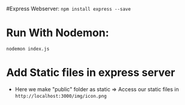 #Express Webserver:
`npm install express --save`

# Run With Nodemon:
`nodemon index.js`

# Add Static files in express server
* Here we make "public" folder as static => Access our static files in `http://localhost:3000/img/icon.png`